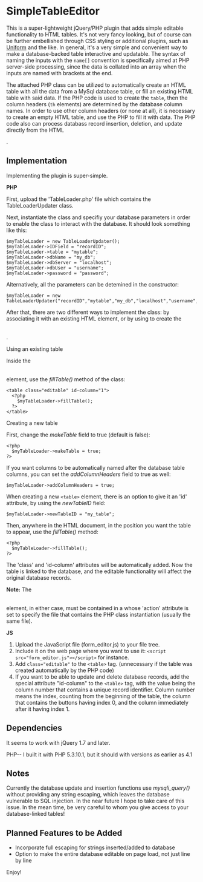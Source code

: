 SimpleTableEditor
=================

This is a super-lightweight jQuery/PHP plugin that adds simple editable functionality to HTML tables.  It's not very fancy looking, but of course can be further embellished through CSS styling or additional plugins, such as [Uniform](http://uniformjs.com/) and the like.  In general, it's a very simple and convenient way to make a database-backed table interactive and updatable.  The syntax of naming the inputs with the `name[]`
convention is specifically aimed at PHP server-side processing, since the data is collated into an array when
the inputs are named with brackets at the end.

The attached PHP class can be utilized to automatically create an HTML table with all the data from a MySql database table, or fill an existing HTML table with said data. If the PHP code is used to create the `table`, then the column headers (`th` elements) are determined by the database column names.  In order to use other column headers (or none at all), it is necessary to create an empty HTML table, and use the PHP to fill it with data.
The PHP code also can process databass record insertion, deletion, and update directly from the HTML <form>.

Implementation
--------------

Implementing the plugin is super-simple.

__PHP__

First, upload the 'TableLoader.php' file which contains the TableLoaderUpdater class.

Next, instantiate the class and specifiy your database parameters in order to enable the class to interact with the database.  It should look something like this:

    $myTableLoader = new TableLoaderUpdater();
    $myTableLoader->IDField = "recordID";
    $myTableLoader->table = "mytable";
    $myTableLoader->dbName = "my_db";
    $myTableLoader->dbServer = "localhost";
    $myTableLoader->dbUser = "username";
    $myTableLoader->password = "password";
  
Alternatively, all the parameters can be detemined in the constructor:

    $myTableLoader = new TableLoaderUpdater("recordID","mytable","my_db","localhost","username","password");
  
After that, there are two different ways to implement the class: by associating it with an existing HTML <table> element, or by using to create the <table>.

Using an existing table

Inside the <table> element, use the _fillTable()_ method of the class:

    <table class="editable" id-column="1">
      <?php
        $myTableLoader->fillTable();
      ?>
    </table>

Creating a new table

First, change the _makeTable_ field to true (default is false):

    <?php
      $myTableLoader->makeTable = true;
    ?>
  
If you want columns to be automatically named after the database table columns, you can set the _addColumnHeaders_ field to true as well:

    $myTableLoader->addColumnHeaders = true;
  
When creating a new `<table>` element, there is an option to give it an 'id' attribute, by using the _newTableID_ field:

    $myTableLoader->newTableID = "my_table";


Then, anywhere in the HTML document, in the position you want the table to appear, use the _fillTable()_ method:

    <?php
      $myTableLoader->fillTable();
    ?>
  
The 'class' and 'id-column' attributes will be automatically added.  Now the table is linked to the database, and the editable functionality will affect the original database records.  

__Note:__ The <table> element, in either case, must be contained in a <form> whose 'action' attribute is set to specify the file that contains the PHP class instantiation (usually the same file).

__JS__

1. Upload the JavaScript file (form_editor.js) to your file tree.
2. Include it on the web page where you want to use it: `<script src="form_editor.js"></script>` for instance.
3. Add `class="editable"` to the `<table>` tag. (unnecessary if the table was created automatically by the PHP code)
4. If you want to be able to update and delete database records, add the special attribute "id-column" to the `<table>` tag, with the value being the column number that contains a unique record identifier.  Column number means the index, counting from the beginning of the table, the column that contains the buttons having index 0, and the column immediately after it having index 1.

Dependencies
------------
It seems to work with jQuery 1.7 and later.

PHP-- I built it with PHP 5.3.10.1, but it should with versions as earlier as 4.1

Notes
-----

Currently the database update and insertion functions use *mysqli_query()* without providing any string escaping, which leaves the database vulnerable to SQL injection. In the near future I hope to take care of this issue.  In the mean time, be very careful to whom you give access to your database-linked tables!

Planned Features to be Added
----------------------------

- Incorporate full escaping for strings inserted/added to database
- Option to make the entire database editable on page load, not just line by line

Enjoy!
